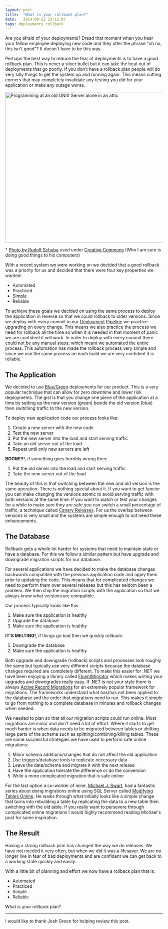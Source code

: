 ```yaml
---
layout: post
title:  "What is your rollback plan?"
date:   2014-09-22 23:11:07
tags: deployments rollback
---
```

Are you afraid of your deployments? Dread that moment when you hear your fellow
employee deploying new code and they utter the phrase "oh no, this isn't good"?
It doesn't have to be this way.

Perhaps the best way to reduce the fear of deployments is to have a good
rollback plan. This is never a silver bullet but it can take the heat out of
deployments that go poorly. If you don't have a rollback plan people will do
very silly things to get the system up and running again. This means cutting
corners that may completely invalidate any testing you did for your
application or make any outage worse.

<a href="https://www.flickr.com/photos/rudolf_schuba/153225000" style="display: inline" title="UNIX - Server Photo by Rudolf Schuba used under Creative Commons from Flickr">
	<img src="https://c1.staticflickr.com/1/44/153225000_698c62c38a_z.jpg?zz=1" width="640" height="480" alt="Programming at an old UNIX Server alone in an attic">
</a>

<p>
* <a href="https://www.flickr.com/photos/rudolf_schuba/153225000" style="display: inline" title="UNIX - Server used under Creative Commons from Flickr">Photo by Rudolf Schuba</a> used under <a href="https://creativecommons.org/licenses/by/2.0/">Creative Commons</a> (Who I am sure is doing good things to his computers)
</p>

With a recent system we were working on we decided that a good rollback was a
priority for us and decided that there were four key properties we wanted:

* Automated
* Practiced
* Simple
* Reliable

To achieve these goals we decided on using the same process to deploy the
application in reverse so that we could rollback to older versions. Since we
deploy with every commit in our [Deployment][deployment] [Pipeline][pipeline]
we practice upgrading on every change. This means we also practice the process
we need for rollback all the time so when it is needed in that moment of
panic we are confident it will work. In order to deploy with every commit
there could not be any manual steps; which meant we automated the entire
process. This automation has made the rollback process very simple and
since we use the same process on each build we are very confident it is
reliable.

The Application
-------------------------------------------------------------------------------

We decided to use [Blue/Green][blue-green]
deployments for our product. This is a very popular technique that can allow
for zero downtime and lower risk deployments. The gist is that you change one piece of
the application at a time by setting up the new version (green) beside the old
version (blue) then switching traffic to the new version.

To deploy new application code our process looks like:

1. Create a new server with the new code
1. Test the new server
1. Put the new server into the load and start serving traffic
1. Take an old server out of the load
1. Repeat until only new servers are left

**BOOM!!!!**, if something goes horribly wrong then:

1. Put the old server into the load and start serving traffic
1. Take the new server out of the load

The beauty of this is that switching between the new and old version is the
same operation. There is nothing special about it. If you want to get fancier
you can make changing the versions atomic to avoid serving traffic with both
versions at the same time. If you want to watch or test your changes for a
while to make sure they are safe you can switch a small percentage of traffic,
a technique called [Canary Releases][canary].
For us the overlap between versions is very small and the systems are simple
enough to not need these enhancements.

The Database
-------------------------------------------------------------------------------

Rollback gets a whole lot harder for systems that need to maintain state or
have a database. For this we follow a similar pattern but have upgrade and
downgrade migration scripts for our database.

For several applications we have decided to make the database changes backwards
compatible with the previous application code and apply them prior to updating
the code. This means that for complicated changes we need to perform them over
several releases but this has seldom been a problem. We then ship the migration
scripts with the application so that we always know what versions are
compatible.

Our process typically looks like this:

1. Make sure the application is healthy
1. Upgrade the database
1. Make sure the application is healthy

**IT'S MELTING!**, if things go bad then we quickly rollback:

1. Downgrade the database
1. Make sure the application is healthy

Both upgrade and downgrade (rollback) scripts and processes look roughly the
same but typically use very different scripts because the database changes
required are completely different. To make this easier for .NET we have been
enjoying a library called [FluentMigrator][fluent]
which makes writing your upgrades and downgrades really easy. If .NET is not
your style there is always [Active Record Migrations][active-record]
for an extremely popular framework for migrations. The frameworks understand
what has/has not been applied to the database and the order that migrations
need to run. This makes it simple to go from nothing to a complete database in
minutes and rollback changes when needed.

We needed to plan so that all our migration scripts could run online. Most
migrations are minor and don't need a lot of effort. Where it starts to get much
harder is when data needs to be migrated between tables or shifting large parts of
the schema such as splitting/combining/killing tables. These are some successful
strategies we have used to perform safe online migrations:

1. Minor schema additions/changes that do not affect the old application
1. Use triggers/database tools to replicate necessary data
1. Leave the data/schema and migrate it with the next release
1. Have the application tolerate the difference or do the conversion
1. Write a more complicated migration that is safe online

For the last option a co-worker of mine, [Michael J. Swart][swart],
had a fantastic series about doing migrations online using SQL Server called
[Modifying Tables Online][online-migrations].
He walks through what initially looks like a simple change that turns into
rebuilding a table by replicating the data to a new table then switching with
the old table. If you really want to persevere through complicated online
migrations I would highly recommend reading Michael's post for some
inspiration.

The Result
-------------------------------------------------------------------------------

Having a strong rollback plan has changed the way we do releases. We have not
needed it very often, but when we did it was a lifesaver. We are no longer live
in fear of bad deployments and are confident we can get back to a working state
quickly and easily.

With a little bit of planning and effort we now have a rollback plan that is:

* Automated
* Practiced
* Simple
* Reliable

What is your rollback plan?

<hr/>

I would like to thank Josh Groen for helping review this post.

[deployment]:        http://martinfowler.com/bliki/DeploymentPipeline.html
[pipeline]:          http://www.informit.com/articles/article.aspx?p=1621865
[blue-green]:        http://martinfowler.com/bliki/BlueGreenDeployment.html
[canary]:            http://martinfowler.com/bliki/CanaryRelease.html
[fluent]:            https://github.com/schambers/fluentmigrator/wiki
[active-record]:     http://guides.rubyonrails.org/migrations.html
[swart]:             http://michaeljswart.com
[online-migrations]: http://michaeljswart.com/2012/04/modifying-tables-online-part-1-migration-strategy/
